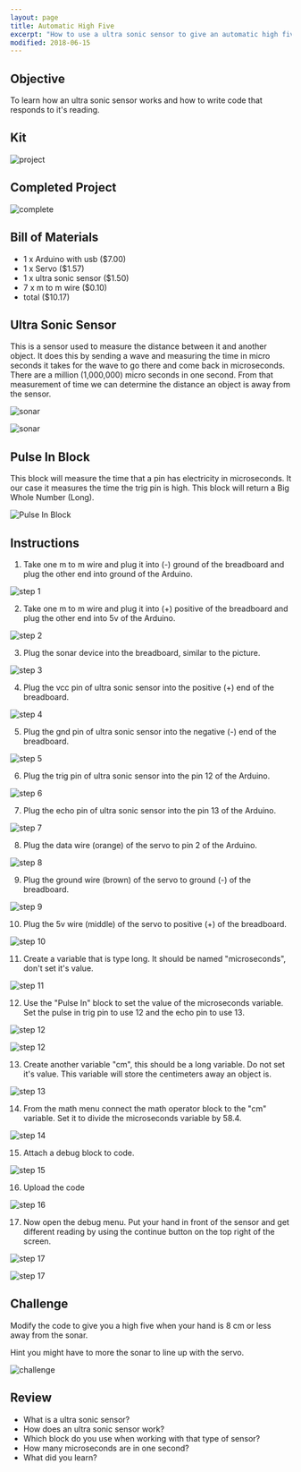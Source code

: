 ```yaml
---
layout: page
title: Automatic High Five 
excerpt: "How to use a ultra sonic sensor to give an automatic high five."
modified: 2018-06-15
---
```


## Objective

To learn how an ultra sonic sensor works and how to write code that responds to it's reading.

## Kit

![project](/images/summer-camp/day-2/utra-sonic-sensor/project.jpg)

## Completed Project

![complete](/images/summer-camp/day-2/utra-sonic-sensor/complete.jpg)

## Bill of Materials 

- 1 x Arduino with usb  ($7.00) 
- 1 x Servo ($1.57)
- 1 x ultra sonic sensor ($1.50)
- 7 x m to m wire ($0.10)
- total ($10.17)

## Ultra Sonic Sensor

This is a sensor used to measure the distance between it and another object.  It does this by sending a wave and measuring the time in micro seconds it takes for the wave to go there and come back in microseconds.  There are a million (1,000,000) micro seconds in one second.  From that measurement of time we can determine the distance an object is away from the sensor.

![sonar](/images/summer-camp/day-2/utra-sonic-sensor/sonar.jpg)

![sonar](/images/arduino-block/lesson-6/step3.jpg)

## Pulse In Block

This block will measure the time that a pin has electricity in microseconds. It our case it measures the time the trig pin is high.   This block will return a Big Whole Number (Long).

![Pulse In Block](/images/summer-camp/day-2/utra-sonic-sensor/pulse-in-block.png)

## Instructions

1) Take one m to m wire and plug it into (-) ground of the breadboard and plug the other end into ground of the Arduino.

![step 1](/images/summer-camp/day-2/utra-sonic-sensor/step_1.jpg)

2) Take one m to m wire and plug it into (+) positive of the breadboard and plug the other end into 5v of the Arduino.

![step 2](/images/summer-camp/day-2/utra-sonic-sensor/step_2.jpg)

3) Plug the sonar device into the breadboard, similar to the picture.

![step 3](/images/summer-camp/day-2/utra-sonic-sensor/step_3.jpg)

4) Plug the vcc pin of ultra sonic sensor into the positive (+) end of the breadboard.

![step 4](/images/summer-camp/day-2/utra-sonic-sensor/step_4.jpg)

5) Plug the gnd pin of ultra sonic sensor into the negative (-) end of the breadboard.

![step 5](/images/summer-camp/day-2/utra-sonic-sensor/step_5.jpg)

6) Plug the trig pin of ultra sonic sensor into the pin 12 of the Arduino.

![step 6](/images/summer-camp/day-2/utra-sonic-sensor/step_6.jpg)

7) Plug the echo pin of ultra sonic sensor into the pin 13 of the Arduino.

![step 7](/images/summer-camp/day-2/utra-sonic-sensor/step_7.jpg)

8) Plug the data wire (orange) of the servo to pin 2 of the Arduino.

![step 8](/images/summer-camp/day-2/utra-sonic-sensor/step_8.jpg)

9) Plug the ground wire (brown) of the servo to ground (-) of the breadboard.

![step 9](/images/summer-camp/day-2/utra-sonic-sensor/step_9.jpg)

10) Plug the 5v wire (middle) of the servo to positive (+) of the breadboard.

![step 10](/images/summer-camp/day-2/utra-sonic-sensor/step_10.jpg)

11) Create a variable that is type long.  It should be named "microseconds", don't set it's value.

![step 11](/images/summer-camp/day-2/utra-sonic-sensor/step_11.png)

12) Use the "Pulse In" block to set the value of the microseconds variable.  Set the pulse in trig pin to use 12 and the echo pin to use 13.

![step 12](/images/summer-camp/day-2/utra-sonic-sensor/step_12a.png#img-phone)

![step 12](/images/summer-camp/day-2/utra-sonic-sensor/step_12b.png)

13) Create another variable "cm", this should be a long variable.  Do not set it's value.  This variable will store the centimeters away an object is.

![step 13](/images/summer-camp/day-2/utra-sonic-sensor/step_13.png)

14) From the math menu connect the math operator block to the "cm" variable.  Set it to divide the microseconds variable by 58.4.

![step 14](/images/summer-camp/day-2/utra-sonic-sensor/step_14.png)

15) Attach a debug block to code.

![step 15](/images/summer-camp/day-2/utra-sonic-sensor/step_15.png)

16) Upload the code

![step 16](/images/upload-1.png)

17) Now open the debug menu.  Put your hand in front of the sensor and get different reading by using the continue button on the top right of the screen.

![step 17](/images/summer-camp/day-2/utra-sonic-sensor/step_17a.png)

![step 17](/images/summer-camp/day-2/utra-sonic-sensor/step_17b.png)

## Challenge

Modify the code to give you a high five when your hand is 8 cm or less away from the sonar.   

Hint you might have to more the sonar to line up with the servo.

![challenge](/images/summer-camp/day-2/utra-sonic-sensor/challenge.gif)

## Review

- What is a ultra sonic sensor?
- How does an ultra sonic sensor work?
- Which block do you use when working with that type of sensor?
- How many microseconds are in one second?
- What did you learn?